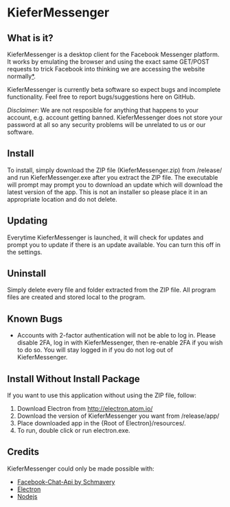 # KieferMessenger

## What is it?
KieferMessenger is a desktop client for the Facebook Messenger platform. It works by emulating the browser and using the exact same GET/POST requests to trick Facebook into thinking we are accessing the website normally[*](https://github.com/Schmavery/facebook-chat-api).

KieferMessenger is currently beta software so expect bugs and incomplete functionality. Feel free to report bugs/suggestions here on GitHub.

*Disclaimer*: We are not resposible for anything that happens to your account, e.g. account getting banned. KieferMessenger does not store your password at all so any security problems will be unrelated to us or our software.

## Install
To install, simply download the ZIP file (KieferMessenger.zip) from /release/ and run KieferMessenger.exe after you extract the ZIP file. 
The executable will prompt may prompt you to download an update which will download the latest version of the app.
This is not an installer so please place it in an appropriate location and do not delete.

## Updating
Everytime KieferMessenger is launched, it will check for updates and prompt you to update if there is an update available. 
You can turn this off in the settings.

## Uninstall
Simply delete every file and folder extracted from the ZIP file. 
All program files are created and stored local to the program.

## Known Bugs
* Accounts with 2-factor authentication will not be able to log in. 
  Please disable 2FA, log in with KieferMessenger, then re-enable 2FA if you wish to do so.
  You will stay logged in if you do not log out of KieferMessenger.

## Install Without Install Package
If you want to use this application without using the ZIP file, follow:

   1. Download Electron from http://electron.atom.io/
   2. Download the version of KieferMessenger you want from /release/app/
   3. Place downloaded app in the {Root of Electron}/resources/.
   4. To run, double click or run electron.exe.

## Credits
KieferMessenger could only be made possible with:

   * [Facebook-Chat-Api by Schmavery](https://github.com/Schmavery/facebook-chat-api)
   * [Electron](http://electron.atom.io/)
   * [Nodejs](https://nodejs.org/en/)
